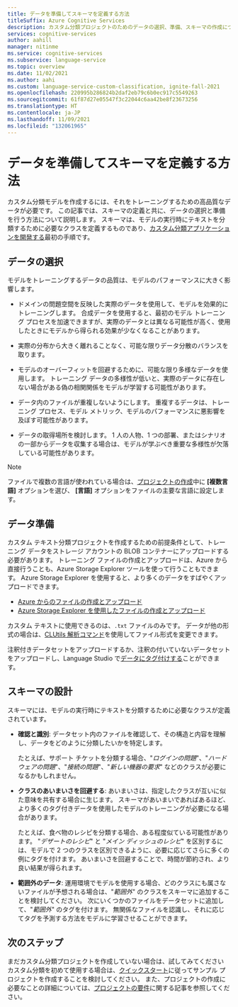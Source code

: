```yaml
---
title: データを準備してスキーマを定義する方法
titleSuffix: Azure Cognitive Services
description: カスタム分類プロジェクトのためのデータの選択、準備、スキーマの作成について説明します。
services: cognitive-services
author: aahill
manager: nitinme
ms.service: cognitive-services
ms.subservice: language-service
ms.topic: overview
ms.date: 11/02/2021
ms.author: aahi
ms.custom: language-service-custom-classification, ignite-fall-2021
ms.openlocfilehash: 220995b286824b2daf2eb79c6b0ec917c5549263
ms.sourcegitcommit: 61f87d27e05547f3c22044c6aa42be8f23673256
ms.translationtype: HT
ms.contentlocale: ja-JP
ms.lasthandoff: 11/09/2021
ms.locfileid: "132061965"
---
```

# <a name="how-to-prepare-data-and-define-a-schema"></a>データを準備してスキーマを定義する方法

カスタム分類モデルを作成するには、それをトレーニングするための高品質なデータが必要です。 この記事では、スキーマの定義と共に、データの選択と準備を行う方法について説明します。 スキーマは、モデルの実行時にテキストを分類するために必要なクラスを定義するものであり、[カスタム分類アプリケーションを開発する](../overview.md#project-development-lifecycle)最初の手順です。


## <a name="data-selection"></a>データの選択

モデルをトレーニングするデータの品質は、モデルのパフォーマンスに大きく影響します。

* ドメインの問題空間を反映した実際のデータを使用して、モデルを効果的にトレーニングします。 合成データを使用すると、最初のモデル トレーニング プロセスを加速できますが、実際のデータとは異なる可能性が高く、使用したときにモデルから得られる効果が少なくなることがあります。

* 実際の分布から大きく離れることなく、可能な限りデータ分散のバランスを取ります。

* モデルのオーバーフィットを回避するために、可能な限り多様なデータを使用します。 トレーニング データの多様性が低いと、実際のデータに存在しない場合がある偽の相関関係をモデルが学習する可能性があります。 
 
* データ内のファイルが重複しないようにします。 重複するデータは、トレーニング プロセス、モデル メトリック、モデルのパフォーマンスに悪影響を及ぼす可能性があります。 

* データの取得場所を検討します。 1 人の人物、1 つの部署、またはシナリオの一部からデータを収集する場合は、モデルが学ぶべき重要な多様性が欠落している可能性があります。 

> [!NOTE]
> ファイルで複数の言語が使われている場合は、[プロジェクトの作成](../quickstart.md)中に **[複数言語]** オプションを選び、 **[言語]** オプションをファイルの主要な言語に設定します。

## <a name="data-preparation"></a>データ準備

カスタム テキスト分類プロジェクトを作成するための前提条件として、トレーニング データをストレージ アカウントの BLOB コンテナーにアップロードする必要があります。 トレーニング ファイルの作成とアップロードは、Azure から直接行うことも、Azure Storage Explorer ツールを使って行うこともできます。 Azure Storage Explorer を使用すると、より多くのデータをすばやくアップロードできます。  

* [Azure からのファイルの作成とアップロード](/azure/storage/blobs/storage-quickstart-blobs-portal#create-a-container)
* [Azure Storage Explorer を使用したファイルの作成とアップロード](/azure/vs-azure-tools-storage-explorer-blobs)

カスタム テキストに使用できるのは、`.txt` ファイルのみです。 データが他の形式の場合は、[CLUtils 解析コマンド](https://github.com/microsoft/CogSLanguageUtilities/blob/main/CLUtils/CogSLanguageUtilities.ViewLayer.CliCommands/Commands/ParseCommand/README.md)を使用してファイル形式を変更できます。

 注釈付きデータセットをアップロードするか、注釈の付いていないデータセットをアップロードし、Language Studio で[データにタグ付けする](../how-to/tag-data.md)ことができます。 
 
## <a name="schema-design"></a>スキーマの設計

スキーマには、モデルの実行時にテキストを分類するために必要なクラスが定義されています。

* **確認と識別**: データセット内のファイルを確認して、その構造と内容を理解し、データをどのように分類したいかを特定します。 

    たとえば、サポート チケットを分類する場合、"*ログインの問題*"、"*ハードウェアの問題*"、"*接続の問題*"、"*新しい機器の要求*" などのクラスが必要になるかもしれません。

* **クラスのあいまいさを回避する**: あいまいさは、指定したクラスが互いに似た意味を共有する場合に生じます。 スキーマがあいまいであればあるほど、より多くのタグ付きデータを使用したモデルのトレーニングが必要になる場合があります。  

    たとえば、食べ物のレシピを分類する場合、ある程度似ている可能性があります。 "*デザートのレシピ*" と "*メイン ディッシュのレシピ*" を区別するには、モデルで 2 つのクラスを区別できるように、必要に応じてさらに多くの例にタグを付けます。 あいまいさを回避することで、時間が節約され、より良い結果が得られます。 

* **範囲外のデータ**: 運用環境でモデルを使用する場合、どのクラスにも属さないファイルが予想される場合は、"*範囲外*" のクラスをスキーマに追加することを検討してください。 次にいくつかのファイルをデータセットに追加して、"*範囲外*" のタグを付けます。 無関係なファイルを認識し、それに応じてタグを予測する方法をモデルに学習させることができます。

## <a name="next-steps"></a>次のステップ

まだカスタム分類プロジェクトを作成していない場合は、試してみてください カスタム分類を初めて使用する場合は、[クイックスタート](../quickstart.md)に従ってサンプル プロジェクトを作成することを検討してください。 また、プロジェクトの作成に必要なことの詳細については、[プロジェクトの要件](../how-to/create-project.md)に関する記事を参照してください。 
